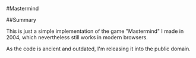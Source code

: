 
#Mastermind

##Summary

This is just a simple implementation of the game "Mastermind" I made in 2004, which nevertheless still works in modern browsers.

As the code is ancient and outdated, I'm releasing it into the public domain.